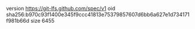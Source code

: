version https://git-lfs.github.com/spec/v1
oid sha256:b970c93f1400e345f9ccc41813e75379857607d6bb6a627e1d734171f981b66d
size 6455
